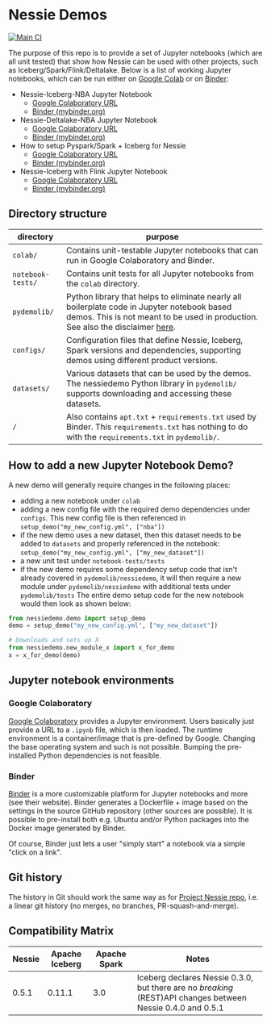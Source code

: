 # Nessie Demos

[![Main CI](https://github.com/projectnessie/nessie-demos/actions/workflows/main.yml/badge.svg)](https://github.com/projectnessie/nessie-demos/actions/workflows/main.yml)

The purpose of this repo is to provide a set of Jupyter notebooks (which are all unit tested) that show how Nessie can be used with other projects, such as Iceberg/Spark/Flink/Deltalake.
Below is a list of working Jupyter notebooks, which can be run either on [Google Colab](https://colab.research.google.com/) or on [Binder](https://mybinder.org/):

* Nessie-Iceberg-NBA Jupyter Notebook
    * [Google Colaboratory URL](https://colab.research.google.com/github/projectnessie/nessie-demos/blob/main/colab/nessie-iceberg-demo-nba.ipynb)
    * [Binder (mybinder.org)](https://mybinder.org/v2/gh/projectnessie/nessie-demos/main?filepath=colab%2Fnessie-iceberg-demo-nba.ipynb)
* Nessie-Deltalake-NBA Jupyter Notebook
  * [Google Colaboratory URL](https://colab.research.google.com/github/projectnessie/nessie-demos/blob/main/colab/nessie-delta-demo-nba.ipynb)
  * [Binder (mybinder.org)](https://mybinder.org/v2/gh/projectnessie/nessie-demos/main?filepath=colab%2Fnessie-delta-demo-nba.ipynb)
* How to setup Pyspark/Spark + Iceberg for Nessie
    * [Google Colaboratory URL](https://colab.research.google.com/github/projectnessie/nessie-demos/blob/main/colab/nessie-iceberg-spark-setup.ipynb)
    * [Binder (mybinder.org)](https://mybinder.org/v2/gh/projectnessie/nessie-demos/main?filepath=colab%2Fnessie-iceberg-spark-setup.ipynb)
* Nessie-Iceberg with Flink Jupyter Notebook
  * [Google Colaboratory URL](https://colab.research.google.com/github/projectnessie/nessie-demos/blob/main/colab/nessie-iceberg-flink-demo-nba.ipynb)
  * [Binder (mybinder.org)](https://mybinder.org/v2/gh/projectnessie/nessie-demos/main?filepath=colab%2Fnessie-iceberg-flink-demo-nba.ipynb)


## Directory structure

| directory | purpose |
| --------- | ------- |
| `colab/` | Contains unit-testable Jupyter notebooks that can run in Google Colaboratory and Binder.
| `notebook-tests/` | Contains unit tests  for all Jupyter notebooks from the `colab` directory.
| `pydemolib/` | Python library that helps to eliminate nearly all boilerplate code in Jupyter notebook based demos. This is not meant to be used in production. See also the disclaimer [here](pydemolib/README.rst).
| `configs/` | Configuration files that define Nessie, Iceberg, Spark versions and dependencies, supporting demos using different product versions.
| `datasets/` | Various datasets that can be used by the demos. The nessiedemo Python library in `pydemolib/` supports downloading and accessing these datasets.
| `/` | Also contains `apt.txt` + `requirements.txt` used by Binder. This `requirements.txt` has nothing to do with the `requirements.txt` in `pydemolib/`.

## How to add a new Jupyter Notebook Demo?

A new demo will generally require changes in the following places:
* adding a new notebook under `colab`
* adding a new config file with the required demo dependencies under `configs`. This new config file is then referenced in `setup_demo("my_new_config.yml", ["nba"])`
* if the new demo uses a new dataset, then this dataset needs to be added to `datasets` and properly referenced in the notebook: `setup_demo("my_new_config.yml", ["my_new_dataset"])`
* a new unit test under `notebook-tests/tests`
* if the new demo requires some dependency setup code that isn't already covered in `pydemolib/nessiedemo`, it will then require a new module under `pydemolib/nessiedemo` with additional tests under `pydemolib/tests`
The entire demo setup code for the new notebook would then look as shown below:

```python
from nessiedemo.demo import setup_demo
demo = setup_demo("my_new_config.yml", ["my_new_dataset"])

# Downloads and sets up X
from nessiedemo.new_module_x import x_for_demo
x = x_for_demo(demo)
```

## Jupyter notebook environments

### Google Colaboratory

[Google Colaboratory](https://colab.research.google.com/) provides a Jupyter environment.
Users basically just provide a URL to a `.ipynb` file, which is then loaded. The runtime
environment is a container/image that is pre-defined by Google. Changing the base operating
system and such is not possible. Bumping the pre-installed Python dependencies is not feasible.

### Binder

[Binder](https://mybinder.org) is a more customizable platform for Jupyter notebooks and
more (see their website). Binder generates a Dockerfile + image based on the settings in the
source GitHub repository (other sources are possible). It is possible to pre-install both
e.g. Ubuntu and/or Python packages into the Docker image generated by Binder.

Of course, Binder just lets a user "simply start" a notebook via a simple "click on a link".

## Git history

The history in Git should work the same way as for [Project Nessie repo](https://github.com/projectnessie/nessie/),
i.e. a linear git history (no merges, no branches, PR-squash-and-merge).

## Compatibility Matrix

| Nessie | Apache Iceberg | Apache Spark | Notes
| ------ | -------------- | ------------ | -----
| 0.5.1  | 0.11.1         | 3.0          | Iceberg declares Nessie 0.3.0, but there are no _breaking_ (REST)API changes between Nessie 0.4.0 and 0.5.1
